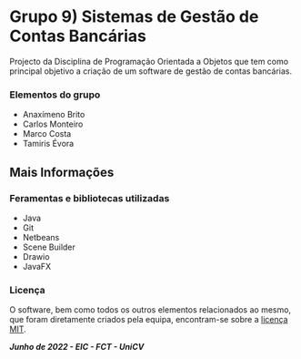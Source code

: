 # Grupo 9) Sistemas de Gestão de Contas Bancárias

Projecto da Disciplina de Programação Orientada a Objetos que tem como principal objetivo a criação de 
um software de gestão de contas bancárias.

### Elementos do grupo
* Anaxímeno Brito
* Carlos Monteiro
* Marco Costa
* Tamiris Évora

## Mais Informações

### Feramentas e bibliotecas utilizadas
* Java
* Git
* Netbeans
* Scene Builder
* Drawio
* JavaFX

### Licença
 O software, bem como todos os outros elementos relacionados ao mesmo, que foram diretamente criados pela equipa, encontram-se sobre a [licença MIT](LICENSE).


***Junho de 2022 - EIC - FCT - UniCV***